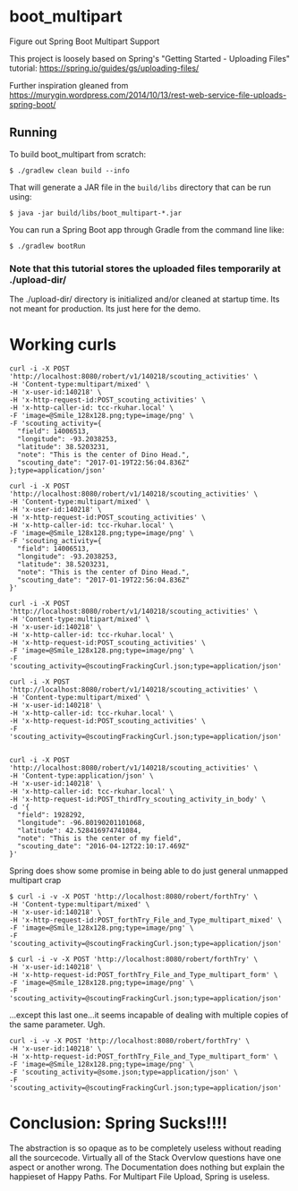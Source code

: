 # boot_multipart
Figure out Spring Boot Multipart Support

This project is loosely based on Spring's "Getting Started - Uploading Files" tutorial:
https://spring.io/guides/gs/uploading-files/

Further inspiration gleaned from https://murygin.wordpress.com/2014/10/13/rest-web-service-file-uploads-spring-boot/

## Running

To build boot_multipart from scratch:

```
$ ./gradlew clean build --info
```

That will generate a JAR file in the `build/libs` directory that can be run using:

```
$ java -jar build/libs/boot_multipart-*.jar
```

You can run a Spring Boot app through Gradle from the command line like:
```
$ ./gradlew bootRun

```

### Note that this tutorial stores the uploaded files temporarily at ./upload-dir/

The ./upload-dir/ directory is initialized and/or cleaned at startup time.  Its not meant for production.  Its just
here for the demo.

# Working curls

```
curl -i -X POST 'http://localhost:8080/robert/v1/140218/scouting_activities' \
-H 'Content-type:multipart/mixed' \
-H 'x-user-id:140218' \
-H 'x-http-request-id:POST_scouting_activities' \
-H 'x-http-caller-id: tcc-rkuhar.local' \
-F 'image=@Smile_128x128.png;type=image/png' \
-F 'scouting_activity={
  "field": 14006513,
  "longitude": -93.2038253,
  "latitude": 38.5203231,
  "note": "This is the center of Dino Head.",
  "scouting_date": "2017-01-19T22:56:04.836Z"
};type=application/json'

curl -i -X POST 'http://localhost:8080/robert/v1/140218/scouting_activities' \
-H 'Content-type:multipart/mixed' \
-H 'x-user-id:140218' \
-H 'x-http-request-id:POST_scouting_activities' \
-H 'x-http-caller-id: tcc-rkuhar.local' \
-F 'image=@Smile_128x128.png;type=image/png' \
-F 'scouting_activity={
  "field": 14006513,
  "longitude": -93.2038253,
  "latitude": 38.5203231,
  "note": "This is the center of Dino Head.",
  "scouting_date": "2017-01-19T22:56:04.836Z"
}'

curl -i -X POST 'http://localhost:8080/robert/v1/140218/scouting_activities' \
-H 'Content-type:multipart/mixed' \
-H 'x-user-id:140218' \
-H 'x-http-caller-id: tcc-rkuhar.local' \
-H 'x-http-request-id:POST_scouting_activities' \
-F 'image=@Smile_128x128.png;type=image/png' \
-F 'scouting_activity=@scoutingFrackingCurl.json;type=application/json'

curl -i -X POST 'http://localhost:8080/robert/v1/140218/scouting_activities' \
-H 'Content-type:multipart/mixed' \
-H 'x-user-id:140218' \
-H 'x-http-caller-id: tcc-rkuhar.local' \
-H 'x-http-request-id:POST_scouting_activities' \
-F 'scouting_activity=@scoutingFrackingCurl.json;type=application/json'


curl -i -X POST 'http://localhost:8080/robert/v1/140218/scouting_activities' \
-H 'Content-type:application/json' \
-H 'x-user-id:140218' \
-H 'x-http-caller-id: tcc-rkuhar.local' \
-H 'x-http-request-id:POST_thirdTry_scouting_activity_in_body' \
-d '{
  "field": 1928292,
  "longitude": -96.80190201101068,
  "latitude": 42.528416974741084,
  "note": "This is the center of my field",
  "scouting_date": "2016-04-12T22:10:17.469Z"
}'

```

Spring does show some promise in being able to do just general unmapped multipart crap

```
$ curl -i -v -X POST 'http://localhost:8080/robert/forthTry' \
-H 'Content-type:multipart/mixed' \
-H 'x-user-id:140218' \
-H 'x-http-request-id:POST_forthTry_File_and_Type_multipart_mixed' \
-F 'image=@Smile_128x128.png;type=image/png' \
-F 'scouting_activity=@scoutingFrackingCurl.json;type=application/json'

$ curl -i -v -X POST 'http://localhost:8080/robert/forthTry' \
-H 'x-user-id:140218' \
-H 'x-http-request-id:POST_forthTry_File_and_Type_multipart_form' \
-F 'image=@Smile_128x128.png;type=image/png' \
-F 'scouting_activity=@scoutingFrackingCurl.json;type=application/json'
```

...except this last one...it seems incapable of dealing with multiple copies of the same parameter.  Ugh.

```
curl -i -v -X POST 'http://localhost:8080/robert/forthTry' \
-H 'x-user-id:140218' \
-H 'x-http-request-id:POST_forthTry_File_and_Type_multipart_form' \
-F 'image=@Smile_128x128.png;type=image/png' \
-F 'scouting_activity=@some.json;type=application/json' \
-F 'scouting_activity=@scoutingFrackingCurl.json;type=application/json'
```

# Conclusion:  Spring Sucks!!!!

The abstraction is so opaque as to be completely useless without reading all the sourcecode.  Virtually all of the
Stack Overvlow questions have one aspect or another wrong.  The Documentation does nothing but explain the happieset
of Happy Paths.  For Multipart File Upload, Spring is useless.
